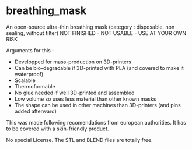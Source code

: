 # breathing_mask
An open-source ultra-thin breathing mask 
(category : disposable, non sealing, without filter)
NOT FINISHED - NOT USABLE - USE AT YOUR OWN RISK

Arguments for this : 
- Developped for mass-production on 3D-printers
- Can be bio-degradable if 3D-printed with PLA (and covered to make it waterproof)
- Scalable
- Thermoformable
- No glue needed if well 3D-printed and assembled
- Low volume so uses less material than other known masks
- The shape can be used in other machines than 3D-printers (and pins added afterward)

This was made following recomendations from european authorities. 
It has to be covered with a skin-friendly product.

No special License. The STL and BLEND files are totally free.

